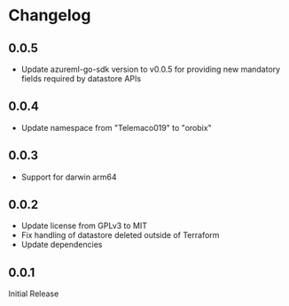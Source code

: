 # Changelog

## 0.0.5
* Update azureml-go-sdk version to v0.0.5 for providing new mandatory fields required by 
 datastore APIs

## 0.0.4
* Update namespace from "Telemaco019" to "orobix"

## 0.0.3
* Support for darwin arm64

## 0.0.2
* Update license from GPLv3 to MIT
* Fix handling of datastore deleted outside of Terraform
* Update dependencies

## 0.0.1 
Initial Release
